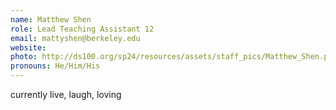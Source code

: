 ```yaml
---
name: Matthew Shen
role: Lead Teaching Assistant 12
email: mattyshen@berkeley.edu
website:
photo: http://ds100.org/sp24/resources/assets/staff_pics/Matthew_Shen.png
pronouns: He/Him/His
---
```


currently live, laugh, loving
